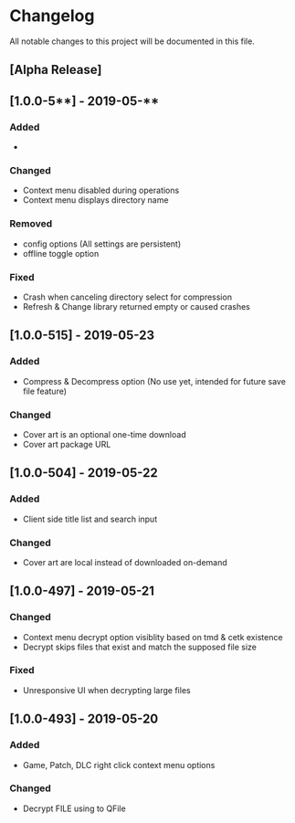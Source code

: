 # Changelog
All notable changes to this project will be documented in this file.

## [Alpha Release]

## [1.0.0-5**] - 2019-05-**
### Added
- 

### Changed
- Context menu disabled during operations
- Context menu displays directory name

### Removed
- config options (All settings are persistent)
- offline toggle option

### Fixed
- Crash when canceling directory select for compression
- Refresh & Change library returned empty or caused crashes

## [1.0.0-515] - 2019-05-23
### Added
- Compress & Decompress option (No use yet, intended for future save file feature)

### Changed
- Cover art is an optional one-time download
- Cover art package URL


## [1.0.0-504] - 2019-05-22
### Added
- Client side title list and search input

### Changed
- Cover art are local instead of downloaded on-demand


## [1.0.0-497] - 2019-05-21
### Changed
- Context menu decrypt option visiblity based on tmd & cetk existence
- Decrypt skips files that exist and match the supposed file size

### Fixed
- Unresponsive UI when decrypting large files


## [1.0.0-493] - 2019-05-20
### Added
- Game, Patch, DLC right click context menu options

### Changed
- Decrypt FILE using to QFile
